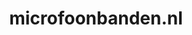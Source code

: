 ---
layout: post
title:  "microfoonbanden.nl"
internal_url:  "/dutchgov/microfoonbanden.nl.html"
subdomains_count: 2
all_subdomains_count: 2
urls_count: 2
ssl_rank: 0
http_rank: 75
url_link: /data/microfoonbanden.nl/urls.txt
all_subdomains_link: /data/microfoonbanden.nl/all_subdomains.txt
subdomains_link: /data/microfoonbanden.nl/subdomains.txt
categories: dutchgov
---
